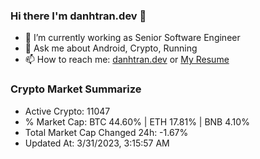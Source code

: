 ### Hi there I'm danhtran.dev 👋

- 🔭 I’m currently working as Senior Software Engineer
- 💬 Ask me about Android, Crypto, Running 
- 📫 How to reach me: <a href="https://danhtran.dev" target="_blank">danhtran.dev</a> or <a href="Dan-Resume.pdf" target="_blank">My Resume</a>

### Crypto Market Summarize
- Active Crypto: 11047
- % Market Cap: BTC 44.60% | ETH 17.81% | BNB 4.10%
- Total Market Cap Changed 24h: -1.67%
- Updated At: 3/31/2023, 3:15:57 AM
